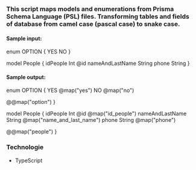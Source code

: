 ### This script maps models and enumerations from Prisma Schema Language (PSL) files. Transforming tables and fields of database from camel case (pascal case) to snake case.

#### Sample input:

enum OPTION {
  YES
  NO
}

model People {
  idPeople        Int    @id
  nameAndLastName String
  phone           String
}

#### Sample output: 

enum OPTION {
  YES @map("yes")
  NO  @map("no")

  @@map("option")
}

model People {
  idPeople        Int    @id @map("id_people")
  nameAndLastName String @map("name_and_last_name")
  phone           String @map("phone")

  @@map("people")
}


### Technologie

* TypeScript